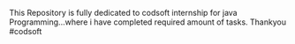 This Repository is fully dedicated to codsoft internship for java Programming...where i have completed required amount of tasks. Thankyou #codsoft
